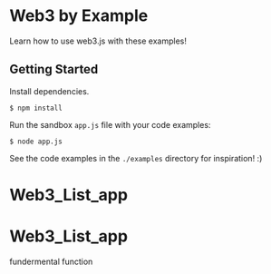 # Web3 by Example

Learn how to use web3.js with these examples!


## Getting Started
Install dependencies.

`$ npm install`

Run the sandbox `app.js` file with your code examples:

`$ node app.js`

See the code examples in the `./examples` directory for inspiration! :)
# Web3_List_app
# Web3_List_app
fundermental function 

